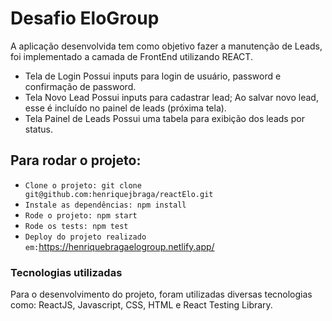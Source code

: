 # Desafio EloGroup

  A aplicação desenvolvida tem como objetivo fazer a manutenção de Leads, foi implementado a camada de FrontEnd utilizando REACT.
  - Tela de Login
   Possui inputs para login de usuário, password e confirmação de password.
  - Tela Novo Lead
   Possui inputs para cadastrar lead;
   Ao salvar novo lead, esse é incluído no painel de leads (próxima tela).
  - Tela Painel de Leads
   Possui uma tabela para exibição dos leads por status.

## Para rodar o projeto:

  - `Clone o projeto: git clone git@github.com:henriquejbraga/reactElo.git`
  - `Instale as dependências: npm install`
  - `Rode o projeto: npm start`
  - `Rode os tests: npm test`
  - `Deploy do projeto realizado em:`https://henriquebragaelogroup.netlify.app/

### Tecnologias utilizadas

   Para o desenvolvimento do projeto, foram utilizadas diversas tecnologias como: ReactJS, Javascript, CSS, HTML e React Testing Library.

